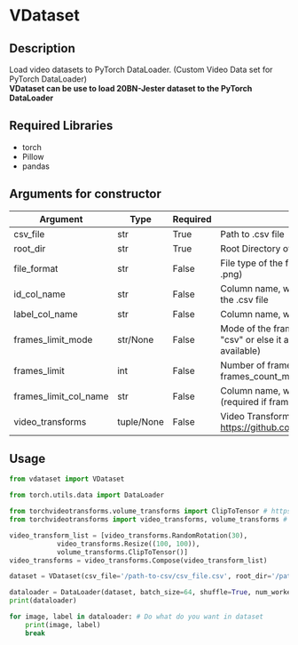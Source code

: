 # VDataset

## Description

Load video datasets to PyTorch DataLoader. (Custom Video Data set for PyTorch DataLoader)
</br>
**VDataset can be use to load 20BN-Jester dataset to the PyTorch DataLoader**

## Required Libraries

* torch
* Pillow
* pandas

## Arguments for constructor

| Argument | Type | Required | Description|
|----------|------|----------|------------|
| csv_file  | str  | True     | Path to .csv file|
| root_dir | str  | True     | Root Directory of the video dataset|
| file_format| str | False    | File type of the frame images (ex: .jpg, .jpeg, .png)|
| id_col_name | str | False   | Column name, where id/name of the video on the .csv file|
| label_col_name | str | False | Column name, where label is on the .csv file |
| frames_limit_mode | str/None | False | Mode of the frame count detection ("manual", "csv" or else it auto detects all the frames available) |
| frames_limit | int | False | Number of frames in a video (required if frames_count_mode set to "manual") |
| frames_limit_col_name | str | False |Column name, where label is on the .csv file (required if frames_count_mode set to "csv") |
| video_transforms | tuple/None | False |        Video Transforms (Refere: <https://github.com/hassony2/torch_videovision>) |

## Usage

```python
from vdataset import VDataset 

from torch.utils.data import DataLoader

from torchvideotransforms.volume_transforms import ClipToTensor # https://github.com/hassony2/torch_videovision
from torchvideotransforms import video_transforms, volume_transforms # https://github.com/hassony2/torch_videovision

video_transform_list = [video_transforms.RandomRotation(30),
            video_transforms.Resize((100, 100)),
            volume_transforms.ClipToTensor()]
video_transforms = video_transforms.Compose(video_transform_list)

dataset = VDataset(csv_file='/path-to-csv/csv_file.csv', root_dir='/path-to-root/', video_transforms=video_transforms)

dataloader = DataLoader(dataset, batch_size=64, shuffle=True, num_workers=2, pin_memory=True)
print(dataloader)

for image, label in dataloader: # Do what do you want in dataset
    print(image, label)
    break

```
